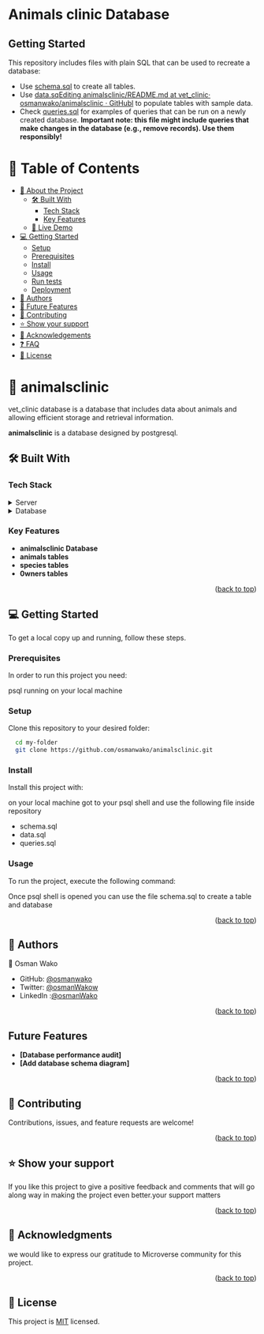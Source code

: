 # Animals clinic Database

## Getting Started

This repository includes files with plain SQL that can be used to recreate a database:

- Use [schema.sql](./schema.sql) to create all tables.
- Use [data.sqEditing animalsclinic/README.md at vet_clinic· osmanwako/animalsclinic · GitHubl](./data.sql) to populate tables with sample data.
- Check [queries.sql](./queries.sql) for examples of queries that can be run on a newly created database. **Important note: this file might include queries that make changes in the database (e.g., remove records). Use them responsibly!**

<a name="readme-top"></a>

# 📗 Table of Contents

- [📖 About the Project](#about-project)
  - [🛠 Built With](#built-with)
    - [Tech Stack](#tech-stack)
    - [Key Features](#key-features)
  - [🚀 Live Demo](#live-demo)
- [💻 Getting Started](#getting-started)
  - [Setup](#setup)
  - [Prerequisites](#prerequisites)
  - [Install](#install)
  - [Usage](#usage)
  - [Run tests](#run-tests)
  - [Deployment](#triangular_flag_on_post-deployment)
- [👥 Authors](#authors)
- [🔭 Future Features](#future-features)
- [🤝 Contributing](#contributing)
- [⭐️ Show your support](#support)
- [🙏 Acknowledgements](#acknowledgements)
- [❓ FAQ](#faq)
- [📝 License](#license)

<!-- PROJECT DESCRIPTION -->

# 📖 animalsclinic <a name="about-project"></a>

vet_clinic database is a database that includes data about animals and allowing efficient storage and retrieval information.

**animalsclinic** is a database designed by postgresql.

## 🛠 Built With <a name="built-with"></a>

### Tech Stack <a name="tech-stack"></a>

<details>
  <summary>Server</summary>
  <ul>
    <li>Localhost</a></li>
  </ul>
</details>

<details>
<summary>Database</summary>
  <ul>
    <li><a href="https://www.postgresql.org/">PostgreSQL</a></li>
  </ul>
</details>

<!-- Features -->

### Key Features <a name="key-features"></a>

- **animalsclinic Database**
- **animals tables**
- **species tables**
- **0wners tables**

<p align="right">(<a href="#readme-top">back to top</a>)</p>

<!-- GETTING STARTED -->

## 💻 Getting Started <a name="getting-started"></a>

To get a local copy up and running, follow these steps.

### Prerequisites

In order to run this project you need:

psql running on your local machine

### Setup

Clone this repository to your desired folder:

```sh
  cd my-folder
  git clone https://github.com/osmanwako/animalsclinic.git
```

### Install

Install this project with:

on your local machine got to your psql shell and use the following file inside repository

- schema.sql
- data.sql
- queries.sql

### Usage

To run the project, execute the following command:

Once psql shell is opened you can use the file schema.sql to create a table and database

<p align="right">(<a href="#readme-top">back to top</a>)</p>

<!-- AUTHORS -->

## 👥 Authors <a name="authors"></a>

👤 Osman Wako

- GitHub: [@osmanwako](https://github.com/osmanwako)
- Twitter: [@osmanWakow](https://twitter.com/osmanwakow)
- LinkedIn :[@osmanWako](https://www.linkedin.com/in/osmanwako/)

<p align="right">(<a href="#readme-top">back to top</a>)</p>

## Future Features

- **[Database performance audit]**
- **[Add database schema diagram]**

<p align="right">(<a href="#readme-top">back to top</a>)</p>

<!-- CONTRIBUTING -->

## 🤝 Contributing <a name="contributing"></a>

Contributions, issues, and feature requests are welcome!

<p align="right">(<a href="#readme-top">back to top</a>)</p>

## ⭐️ Show your support <a name="support"></a>

If you like this project to give a positive feedback and comments that will go along way in making the project even better.your support matters

<p align="right">(<a href="#readme-top">back to top</a>)</p>

## 🙏 Acknowledgments <a name="acknowledgements"></a>

we would like to express our gratitude to Microverse community for this project.

<p align="right">(<a href="#readme-top">back to top</a>)</p>

## 📝 License <a name="license"></a>

This project is [MIT](MIT.md) licensed.
